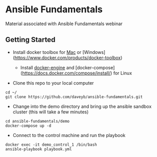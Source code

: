 # Ansible Fundamentals
Material associated with Ansible Fundamentals webinar

## Getting Started

- Install docker toolbox for [Mac](https://www.docker.com/products/docker-toolbox) or [Windows] (https://www.docker.com/products/docker-toolbox)
  - Install [docker-engine](https://docs.docker.com/engine/installation/) and [docker-compose] (https://docs.docker.com/compose/install/) for Linux

- Clone this repo to your local computer
```
cd ~/
git clone https://github.com/daveyb/ansible-fundamentals.git
```

- Change into the demo directory and bring up the ansible sandbox cluster (this will take a few minutes)
```
cd ansible-fundamentals/demo
docker-compose up -d
```

- Connect to the control machine and run the playbook
```
docker exec -it demo_control_1 /bin/bash
ansible-playbook playbook.yml
```
